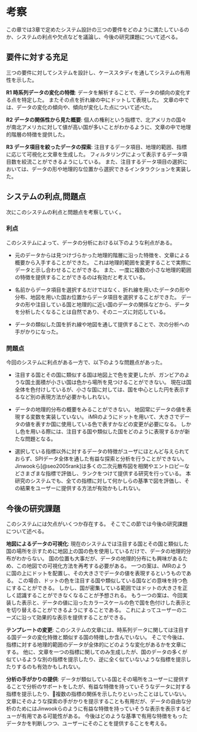 # 考察

この章では3章で定めたシステム設計の三つの要件をどのように満たしているのか、システムの利点や欠点などを議論し、今後の研究課題について述べる。

## 要件に対する充足

三つの要件に対してシステムを設計し、ケーススタディを通してシステムの有用性を示した。

**R1 時系列データの変化の特徴**: 
データを解析することで、データの傾向の変化する点を特定した。
またその点を折れ線の中にドットして表現した。
文章の中では、データの変化の傾向や、傾向が変化した点について述べた。

**R2 データの関係性から見た概要**: 
個人の権利という指標で、北アメリカの国々が南北アメリカに対して値が高い国が多いことがわかるように、文章の中で地理的階層の特徴を提供した。

**R3 データ項目を絞ったデータの探索**: 
注目するデータ項目、地理的範囲、指標に応じて可視化と文章を生成した。
フィルタリングによって表示するデータ項目数を絞流ことができるようにしている。
また、注目するデータ項目の選択においては、データの形や地理的な位置から選択できるインタラクションを実装した。

## システムの利点,問題点

次にこのシステムの利点と問題点を考察していく。

### 利点

このシステムによって、データの分析における以下のような利点がある。

- 元のデータからは見つけづらかった地理的階層に沿った特徴を、文章による概要から入手することができた。
これは地理的範囲を変更することで実際にデータと示し合わせることができる。
また、一度に複数の小さな地理的範囲の特徴を提供することができるのは有効だと考えている。

- 名前からデータ項目を選択するだけではなく、折れ線を用いたデータの形や分布、地図を用いた国お位置からデータ項目を選択することができた。
データの形や注目している国と地理的に近い国のデータの関係などから、データを分析したくなることは自然であり、そのニーズに対応している。

- データの類似した国を折れ線や地図を通して提供することで、次の分析への手がかりになった。

### 問題点

今回のシステムに利点がある一方で、以下のような問題点があった。

- 注目する国とその国に類似する国は地図上で色を変更したが、ガンビアのような国土面積が小さい国は色から場所を見つけることができない。
現在は国全体を色付けしているが、小さな国に対しては、国を中心とした円を表示するなど別の表現方法が必要かもしれない。

- データの地理的分布の概要をみることができない。
地図常にデータの値を表現する変数を実装していない。
iMRのようにドットを用いて、大きさでデータの値を表すか国に使用している色で表すかなどの変更が必要になる。
しかし色を用いる際には、注目する国や類似した国をどのように表現するかが新たな問題となる。

- 選択している指標以外に対するデータの特徴がユーザにほとんど与えられておらず、SPIデータ全体を通した有益な探索と分析を行うことができない。
Jinwookら[@seo2005rank]は多くの二次元散布図を相関やエントロピーなどさまざまな指標で評価し、ランクをつけて提供する研究を行っている。
本研究のシステムでも、全ての指標に対して何かしらの基準で図を評価し、その結果をユーザーに提供する方法が有効かもしれない。

## 今後の研究課題

このシステムには欠点がいくつか存在する。
そこでこの節では今後の研究課題について述べる。

**地図によるデータの可視化**: 
現在のシステムでは注目する国とその国と類似した国の場所を示すために地図上の国の色を使用しているだけで、データの地理的分布がわからない。
国の位置も大事だが、データの地理的分布にも興味があるため、この地図での可視化方法を再考する必要がある。
一つの案は、iMRのように国の上にドットを配置し、その大きさでデータの値を表現するというものである。
この場合、ドットの色を注目する国や類似している国などの意味を持つ色にすることができる。
しかし、国が密集している範囲ではドットの大きさを正しく認識することができなくなることが予想される。
もう一つの案は、今回実装した表示と、データの値に沿ったカラースケールの色で国を色付けした表示とを切り替えることができるようにすることである。
これによってユーザーのニーズに沿って効果的な表示を提供することができる。

**テンプレートの変更**: 
このシステムの文章には、時系列データに関しては注目する国データの変化特徴と類似する国の特徴しか含んでいない。
そこで今後は、指標に対する地理的範囲のデータが全体的にどのような変化があるかを文章にする。
他に、文章を一つの指標に関してのみ生成したが、国のデータの多くが似ているような別の指標を提示したり、逆に全く似ていないような指標を提示したりするのも有効かもしれない。

**分析の手がかりの提供**: 
データが類似している国とその場所をユーザーに提供することで分析のサポートをしたが、有益な特徴を持っていそうなデータに対する指標を提示したり、複数の指標の関係を示したりといったことはしていない。
文章にそのような探索の手がかりを提示することも有用だが、データの自由な分析のためにはJinwookらのように有益な特徴を持っていそうな表示を表示するビューが有用である可能性がある。
今後はどのような基準で有用な特徴をもったデータかを判断しつつ、ユーザーにそのことを提供することを考える。